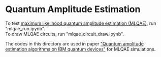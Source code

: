 # Quantum Amplitude Estimation

To test [maximum likelihood quantum amplitude estimation (MLQAE)](https://arxiv.org/abs/1904.10246), run "mlqae_run.ipynb".<br>
To draw MLQAE circuits, run "mlqae_circuit_draw.ipynb".

The codes in this directory are used in paper ["Quantum amplitude estimation algorithms on IBM quantum devices"](https://arxiv.org/abs/2008.02102) for MLQAE simulations.

